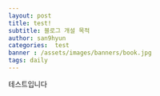```yaml
---
layout: post
title: test!
subtitle: 블로그 개설 목적
author: san9hyun
categories:  test
banner : /assets/images/banners/book.jpg
tags: daily
---
```


테스트입니다
